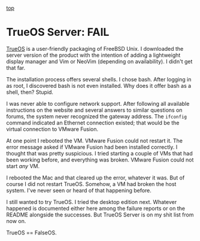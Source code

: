 [top](http://github.com/neopragma/provision-lightweight-development-environments)

# TrueOS Server: FAIL

[TrueOS](https://web.trueos.org) is a user-friendly packaging of FreeBSD Unix. I downloaded the server version of the product with the intention of adding a lightweight display manager and Vim or NeoVim (depending on availability). I didn't get that far.

The installation process offers several shells. I chose bash. After logging in as root, I discovered bash is not even installed. Why does it offer bash as a shell, then? Stupid.

I was never able to configure network support. After following all available instructions on the website and several answers to similar questions on forums, the system never recognized the gateway address. The ```ifconfig``` command indicated an Ethernet connection existed; that would be the virtual connection to VMware Fusion. 

At one point I rebooted the VM. VMware Fusion could not restart it. The error message asked if VMware Fusion had been installed correctly. I thought that was pretty suspicious. I tried starting a couple of VMs that had been working before, and everything was broken. VMware Fusion could not start _any_ VM. 

I rebooted the Mac and that cleared up the error, whatever it was. But of course I did not restart TrueOS. Somehow, a VM had broken the host system. I've never seen or heard of that happening before.

I still wanted to try TrueOS. I tried the desktop edition next. Whatever happened is documented either here among the failure reports or on the README alongside the successes. But TrueOS Server is on my shit list from now on. 

TrueOS == FalseOS.
